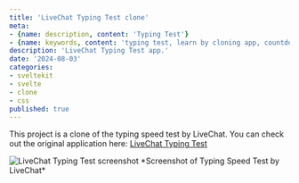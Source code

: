 ```yaml
---
title: 'LiveChat Typing Test clone'
meta:
- {name: description, content: 'Typing Test'}
- {name: keywords, content: 'typing test, learn by cloning app, countdown, randomWords pakcage'}
description: 'LiveChat Typing Test app.'
date: '2024-08-03'
categories:
- sveltekit
- svelte
- clone
- css
published: true
---
```


<script>
	import image01 from '$lib/posts/livechat-typing-test-clone/LiveChat typing test.png';
</script>

This project is a clone of the typing speed test by LiveChat. You can check out the original application here: [LiveChat Typing Test](https://www.livechat.com/typing-speed-test/#/)

<img alt="LiveChat Typing Test screenshot" src={image01} />
*Screenshot of Typing Speed Test by LiveChat*

<!-- Here are explanations on some parts of this project.
## Typing Field:

Using 3 variables, I separate typed words, current word to be typed, and untyped words.
Each words is put inside a span element. 
It consist of span elements for each words. One span element will serve as the input text field by using contenteditable attributes.  -->